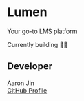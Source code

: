 # Lumen

Your go-to LMS platform

Currently building 👷‍♂️

## Developer

Aaron Jin  
[GitHub Profile](https://github.com/aaronkjin)
